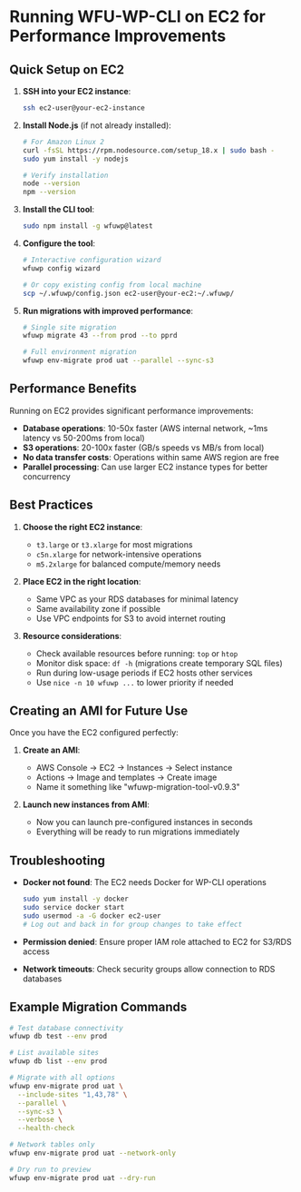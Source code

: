 # Running WFU-WP-CLI on EC2 for Performance Improvements

## Quick Setup on EC2

1. **SSH into your EC2 instance**:
   ```bash
   ssh ec2-user@your-ec2-instance
   ```

2. **Install Node.js** (if not already installed):
   ```bash
   # For Amazon Linux 2
   curl -fsSL https://rpm.nodesource.com/setup_18.x | sudo bash -
   sudo yum install -y nodejs
   
   # Verify installation
   node --version
   npm --version
   ```

3. **Install the CLI tool**:
   ```bash
   sudo npm install -g wfuwp@latest
   ```

4. **Configure the tool**:
   ```bash
   # Interactive configuration wizard
   wfuwp config wizard
   
   # Or copy existing config from local machine
   scp ~/.wfuwp/config.json ec2-user@your-ec2:~/.wfuwp/
   ```

5. **Run migrations with improved performance**:
   ```bash
   # Single site migration
   wfuwp migrate 43 --from prod --to pprd
   
   # Full environment migration
   wfuwp env-migrate prod uat --parallel --sync-s3
   ```

## Performance Benefits

Running on EC2 provides significant performance improvements:

- **Database operations**: 10-50x faster (AWS internal network, ~1ms latency vs 50-200ms from local)
- **S3 operations**: 20-100x faster (GB/s speeds vs MB/s from local)
- **No data transfer costs**: Operations within same AWS region are free
- **Parallel processing**: Can use larger EC2 instance types for better concurrency

## Best Practices

1. **Choose the right EC2 instance**:
   - `t3.large` or `t3.xlarge` for most migrations
   - `c5n.xlarge` for network-intensive operations
   - `m5.2xlarge` for balanced compute/memory needs

2. **Place EC2 in the right location**:
   - Same VPC as your RDS databases for minimal latency
   - Same availability zone if possible
   - Use VPC endpoints for S3 to avoid internet routing

3. **Resource considerations**:
   - Check available resources before running: `top` or `htop`
   - Monitor disk space: `df -h` (migrations create temporary SQL files)
   - Run during low-usage periods if EC2 hosts other services
   - Use `nice -n 10 wfuwp ...` to lower priority if needed

## Creating an AMI for Future Use

Once you have the EC2 configured perfectly:

1. **Create an AMI**:
   - AWS Console → EC2 → Instances → Select instance
   - Actions → Image and templates → Create image
   - Name it something like "wfuwp-migration-tool-v0.9.3"

2. **Launch new instances from AMI**:
   - Now you can launch pre-configured instances in seconds
   - Everything will be ready to run migrations immediately

## Troubleshooting

- **Docker not found**: The EC2 needs Docker for WP-CLI operations
  ```bash
  sudo yum install -y docker
  sudo service docker start
  sudo usermod -a -G docker ec2-user
  # Log out and back in for group changes to take effect
  ```

- **Permission denied**: Ensure proper IAM role attached to EC2 for S3/RDS access

- **Network timeouts**: Check security groups allow connection to RDS databases

## Example Migration Commands

```bash
# Test database connectivity
wfuwp db test --env prod

# List available sites
wfuwp db list --env prod

# Migrate with all options
wfuwp env-migrate prod uat \
  --include-sites "1,43,78" \
  --parallel \
  --sync-s3 \
  --verbose \
  --health-check

# Network tables only
wfuwp env-migrate prod uat --network-only

# Dry run to preview
wfuwp env-migrate prod uat --dry-run
```